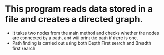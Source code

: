 # This program reads data stored in a file and creates a directed graph. 
- It takes two nodes from the main method and checks whether the nodes are connected by a path, and will print the path if there is one.
- Path finding is carried out using both Depth First search and Breadth first search
 
